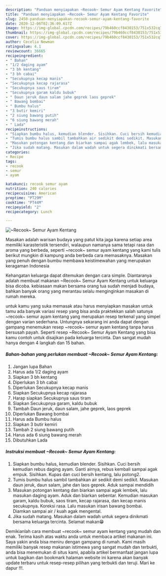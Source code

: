 ```yaml
---
description: "Panduan menyiapakan ~Recook~ Semur Ayam Kentang Favorite"
title: "Panduan menyiapakan ~Recook~ Semur Ayam Kentang Favorite"
slug: 2450-panduan-menyiapakan-recook-semur-ayam-kentang-favorite
date: 2020-12-06T02:36:09.617Z
image: https://img-global.cpcdn.com/recipes/79b460ccf8430153/751x532cq70/recook-semur-ayam-kentang-foto-resep-utama.jpg
thumbnail: https://img-global.cpcdn.com/recipes/79b460ccf8430153/751x532cq70/recook-semur-ayam-kentang-foto-resep-utama.jpg
cover: https://img-global.cpcdn.com/recipes/79b460ccf8430153/751x532cq70/recook-semur-ayam-kentang-foto-resep-utama.jpg
author: Cecelia Newman
ratingvalue: 4.1
reviewcount: 36665
recipeingredient:
- " Bahan"
- "1/2 daging ayam"
- "3 bh kentang"
- "3 bh cabai"
- "Secukupnya kecap manis"
- "Secukupnya kecap rajarasa"
- "Secukupnya saus tiram"
- "Secukupnya garam kaldu bubuk"
- " Daun jeruk daun salam jahe geprek laos geprek"
- " Bawang bombai"
- " Bumbu halus"
- "3 butir kemiri"
- "2 siung bawang putih"
- "6 siung bawang merah"
- " Lada"
recipeinstructions:
- "Siapkan bumbu halus, kemudian blender. Sisihkan. Cuci bersih kemudian rebus daging ayam. Ganti airnya, rebus kembali sampai agak empuk. Sisihkan. Kupas dan cuci bersih kentang, lalu potong2."
- "Tumis bumbu halus sambil tambahkan air sedikit demi sedikit. Masukan daun jeruk, daun salam, jahe dan laos geprek. Aduk sampai mendidih"
- "Masukan potongan kentang dan biarkan sampai agak lembek, lalu masukan daging ayam. Aduk dan biarkan sebentar. Kemudian masukan garam, kaldu bubuk, saos tiram, kecap rajarasa, dan kecap manis secukupnya. Koreksi rasa. Lalu masukan irisan bawang bombai. Diamkan sampai air / kuah agak mengental."
- "Jika sudah matang. Masukan dalam wadah untuk segera dinikmati bersama keluarga tercinta. Selamat makan😁"
categories:
- Recipe
tags:
- recook
- semur
- ayam

katakunci: recook semur ayam 
nutrition: 240 calories
recipecuisine: American
preptime: "PT29M"
cooktime: "PT44M"
recipeyield: "2"
recipecategory: Lunch

---
```



![~Recook~ Semur Ayam Kentang](https://img-global.cpcdn.com/recipes/79b460ccf8430153/751x532cq70/recook-semur-ayam-kentang-foto-resep-utama.jpg)

Masakan adalah warisan budaya yang patut kita jaga karena setiap area memiliki karasteristik tersendiri, walaupun namanya sama tetapi rasa dan aroma yang berbeda, seperti ~recook~ semur ayam kentang yang kami tulis berikut mungkin di kampung anda berbeda cara memasaknya. Masakan yang penuh dengan bumbu membawa keistimewahan yang merupakan keragaman Indonesia

Kehangatan keluarga dapat ditemukan dengan cara simple. Diantaranya adalah membuat makanan ~Recook~ Semur Ayam Kentang untuk keluarga bisa dicoba. kebiasaan makan bersama orang tua sudah menjadi budaya, bahkan banyak orang yang merantau selalu menginginkan masakan di rumah mereka.



untuk kamu yang suka memasak atau harus menyiapkan masakan untuk tamu ada banyak variasi resep yang bisa anda praktekkan salah satunya ~recook~ semur ayam kentang yang merupakan resep terkenal yang simpel dengan varian sederhana. Untungnya sekarang ini anda dapat dengan gampang menemukan resep ~recook~ semur ayam kentang tanpa harus bersusah payah.
Seperti resep ~Recook~ Semur Ayam Kentang yang bisa kamu contoh untuk disajikan pada keluarga tercinta. Dan sangat mudah hanya dengan 4 langkah dan 15 bahan.


<!--inarticleads1-->

##### Bahan-bahan yang perlukan membuat ~Recook~ Semur Ayam Kentang:

1. Jangan lupa  Bahan
1. Harus ada 1/2 daging ayam
1. Siapkan 3 bh kentang
1. Diperlukan 3 bh cabai
1. Diperlukan Secukupnya kecap manis
1. Siapkan Secukupnya kecap rajarasa
1. Harap siapkan Secukupnya saus tiram
1. Siapkan Secukupnya garam, kaldu bubuk
1. Tambah  Daun jeruk, daun salam, jahe geprek, laos geprek
1. Diperlukan  Bawang bombai
1. Harus ada  Bumbu halus
1. Siapkan 3 butir kemiri
1. Tambah 2 siung bawang putih
1. Harus ada 6 siung bawang merah
1. Dibutuhkan  Lada




<!--inarticleads2-->

##### Instruksi membuat  ~Recook~ Semur Ayam Kentang:

1. Siapkan bumbu halus, kemudian blender. Sisihkan. Cuci bersih kemudian rebus daging ayam. Ganti airnya, rebus kembali sampai agak empuk. Sisihkan. Kupas dan cuci bersih kentang, lalu potong2.
1. Tumis bumbu halus sambil tambahkan air sedikit demi sedikit. Masukan daun jeruk, daun salam, jahe dan laos geprek. Aduk sampai mendidih
1. Masukan potongan kentang dan biarkan sampai agak lembek, lalu masukan daging ayam. Aduk dan biarkan sebentar. Kemudian masukan garam, kaldu bubuk, saos tiram, kecap rajarasa, dan kecap manis secukupnya. Koreksi rasa. Lalu masukan irisan bawang bombai. Diamkan sampai air / kuah agak mengental.
1. Jika sudah matang. Masukan dalam wadah untuk segera dinikmati bersama keluarga tercinta. Selamat makan😁




Demikianlah cara membuat ~recook~ semur ayam kentang yang mudah dan enak. Terima kasih atas waktu anda untuk membaca artikel makanan ini. Saya yakin anda bisa meniru dengan gampang di rumah. Kami masih memiliki banyak resep makanan istimewa yang sangat mudah dan terbukti, anda bisa menemukan di situs kami, apabila artikel bermanfaat jangan lupa untuk bagikan dan bookmark halaman website ini karena akan banyak update terbaru untuk resep-resep pilihan yang terbukti dan teruji. Mari ke dapur !!!. 

